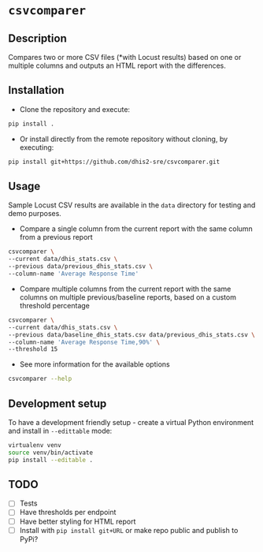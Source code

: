 # `csvcomparer`

## Description
Compares two or more CSV files (*with Locust results) based on one or multiple columns and outputs an HTML report with the differences.

## Installation
* Clone the repository and execute:
```sh
pip install .
```

* Or install directly from the remote repository without cloning, by executing:
```sh
pip install git+https://github.com/dhis2-sre/csvcomparer.git
```

## Usage

Sample Locust CSV results are available in the `data` directory for testing and demo purposes.

* Compare a single column from the current report with the same column from a previous report
```sh
csvcomparer \
--current data/dhis_stats.csv \
--previous data/previous_dhis_stats.csv \
--column-name 'Average Response Time'
```

* Compare multiple columns from the current report with the same columns on multiple previous/baseline reports, based on a custom threshold percentage
```sh
csvcomparer \
--current data/dhis_stats.csv \
--previous data/baseline_dhis_stats.csv data/previous_dhis_stats.csv \
--column-name 'Average Response Time,90%' \
--threshold 15
```

* See more information for the available options
```sh
csvcomparer --help
```

## Development setup

To have a development friendly setup - create a virtual Python environment and install in `--edittable` mode:
```sh
virtualenv venv
source venv/bin/activate
pip install --editable .
```

## TODO
- [ ] Tests
- [ ] Have thresholds per endpoint
- [ ] Have better styling for HTML report
- [ ] Install with `pip install git+URL` or make repo public and publish to PyPi?
